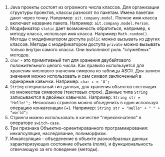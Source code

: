 1. Java проекты состоят из огромного числа классов. Для организации структуры проектов, классы разносят по пакетам.
   Имена пакетам дают через точку. Например: ``ait.company.model``. Полное имя класса включает название пакета. Например:
   ``ait.company.model.Person``. 
2. Модификатор ``static`` дает возможность обратиться, например, к методу класса, используя имя класса. Например 
   ``Math.random()``. Методы с модификатором доступа ``public`` можно вызывать из других классов. Методы с модификатором 
   доступа ``private`` можно вызывать только внутри самого класса. Они выполняют роль "служебных" методов.
3. ``char`` - это примитивный тип для хранения двубайтового положительного целого числа. Как правило используется для 
   хранения числового значения символа из таблицы ASCII. Для записи значения можно использовать и сам символ 
   заключенный в одинарные кавычки. Например: ``char c = 'A';``
4. ``String`` специальный тип данных, для хранения объектов состоящих из множества символов (текстовых строк). Данные типа 
   ``String``  записываются в двойных кавычках. Например: ``String str = "Hello!";``. Несколько стрингов можно объеденить в 
   один используя операцию конкатенации (+). Например: ``String str = "Hello" + " " + "world";``
5. Стринги можно использовать в качестве "переключателя" в операторе ``switch-case``.
6. Три признака Объектно-ориентированного программирования: инкапсуляция, наследование, полиморфизм.
7. Инкапсуляция - объеденение в объекте разнообразных данных характеризующих состояние объекта (поля), и 
   функциональность отвечающую за его поведение (методы).